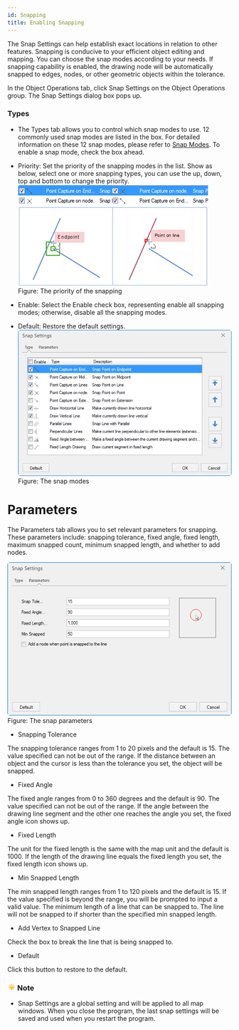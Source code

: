 ```yaml
---
id: Snapping
title: Enabling Snapping
---
```


The Snap Settings can help establish exact locations in relation to other features. Snapping is conducive to your efficient object editing and mapping. You can choose the snap modes according to your needs. If snapping capability is enabled, the drawing node will be automatically snapped to edges, nodes, or other geometric objects within the tolerance.

In the Object Operations tab, click Snap Settings on the Object Operations group. The Snap Settings dialog box pops up.

### Types

  * The Types tab allows you to control which snap modes to use. 12 commonly used snap modes are listed in the box. For detailed information on these 12 snap modes, please refer to [Snap Modes](SnappIntrtoduct.htm). To enable a snap mode, check the box ahead.
  * Priority: Set the priority of the snapping modes in the list. Show as below, select one or more snapping types, you can use the up, down, top and bottom to change the priority. 
![](img-en/SnappPriority.png)  
Figure: The priority of the snapping  

  * Enable: Select the Enable check box, representing enable all snapping modes; otherwise, disable all the snapping modes.
  * Default: Restore the default settings.
![](img-en/SnappSetting1.png)  
Figure: The snap modes  

# Parameters

The Parameters tab allows you to set relevant parameters for snapping. These parameters include: snapping tolerance, fixed angle, fixed length, maximum snapped count, minimum snapped length, and whether to add nodes.

![](img-en/SnappSetting2.png)  
Figure: The snap parameters  
  * Snapping Tolerance

The snapping tolerance ranges from 1 to 20 pixels and the default is 15. The value specified can not be out of the range. If the distance between an object and the cursor is less than the tolerance you set, the object will be snapped. 

  * Fixed Angle

The fixed angle ranges from 0 to 360 degrees and the default is 90. The value specified can not be out of the range. If the angle between the drawing line segment and the other one reaches the angle you set, the fixed angle icon shows up.

  * Fixed Length

The unit for the fixed length is the same with the map unit and the default is 1000. If the length of the drawing line equals the fixed length you set, the fixed length icon shows up.

  * Min Snapped Length

The min snapped length ranges from 1 to 120 pixels and the default is 15. If the value specified is beyond the range, you will be prompted to input a valid value. The minimum length of a line that can be snapped to. The line will not be snapped to if shorter than the specified min snapped length.

  * Add Vertex to Snapped Line

Check the box to break the line that is being snapped to.

  * Default

Click this button to restore to the default.

### ![](../../../img/note.png)Note

  * Snap Settings are a global setting and will be applied to all map windows. When you close the program, the last snap settings will be saved and used when you restart the program. 